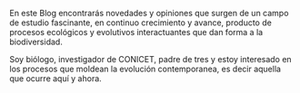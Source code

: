 En este Blog encontrarás novedades y opiniones que surgen de un campo de estudio fascinante, en continuo crecimiento y avance, producto de procesos ecológicos y evolutivos interactuantes que dan forma a la biodiversidad.

Soy biólogo, investigador de CONICET, padre de tres y estoy interesado en los procesos que moldean la evolución contemporanea, es decir aquella que ocurre aquí y ahora.
